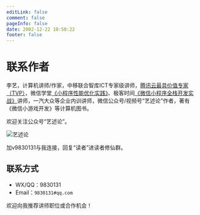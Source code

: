 ```yaml
---
editLink: false
comment: false
pageInfo: false
date: 2002-12-22 10:50:22
footer: false
---
```

# 联系作者

李艺，计算机讲师/作家，中移联合智库ICT专家级讲师，[腾讯云最具价值专家（TVP）](https://cloud.tencent.com/tvp/124)，微信学堂[《小程序性能优化实践》](https://developers.weixin.qq.com/community/business/course/000606628dc2e86dc0ddcbb115940d)、极客时间[《微信小程序全栈开发实战》](http://gk.link/a/10AdC)讲师，一汽大众等企业内训讲师，微信公众号/视频号“艺述论”作者，著有《微信小游戏开发》等计算机图书。

欢迎关注公众号“艺述论”。

![艺述论](/yslqrcode.jpg)

加v9830131与我连接，回复“读者”进读者修仙群。

## 联系方式

- WX/QQ：9830131
- Email：`9830131#qq.com`

欢迎向我推荐讲师职位或合作机会！